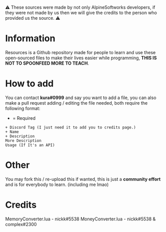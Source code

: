 ⚠ These sources were made by not only AlpineSoftworks developers, if they were not made by us then we will give the credits to the person who provided us the source. ⚠

# Information
Resources is a Github repository made for people to learn and use these open-sourced files to make their lives easier while programming, **THIS IS NOT TO SPOONFEED MORE TO TEACH**.

# How to add
You can contact **kura#0999** and say you want to add a file, you can also make a pull request adding  / editing the file needed, both require the following format:

+ = Required
```
+ Discord Tag (I just need it to add you to credits page.)
+ Name
+ Description
More Description
Usage (If It's an API)
```

# Other
You may fork this / re-upload this if wanted, this is just a **community effort** and is for everybody to learn. (including me lmao)

# Credits
MemoryConverter.lua - nickk#5538
MoneyConverter.lua - nickk#5538 & complex#2300
